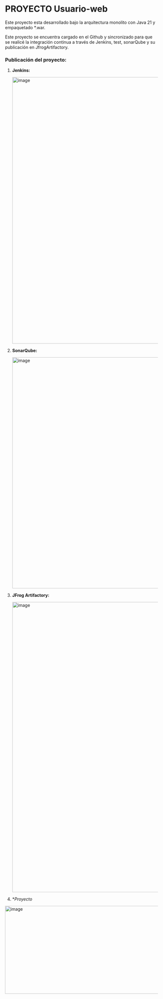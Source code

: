 # PROYECTO Usuario-web

Este proyecto esta desarrollado bajo la arquitectura monolito con Java 21 y empaquetado *.war.

Este proyecto se encuentra cargado en el Github y sincronizado para que se realicé la integración continua a través de Jenkins, test, sonarQube y su publicación en JfrogArtifactory.


###  Publicación del proyecto:


1. **Jenkins:**  

    <img width="1898" height="879" alt="image" src="https://github.com/user-attachments/assets/ed21dae6-a59a-4e77-979d-43b545c0f673" />

      
2.  **SonarQube:** 

    <img width="1877" height="762" alt="image" src="https://github.com/user-attachments/assets/8ca2c743-e343-4090-afe9-2c31e60065a5" />

    
3. **JFrog Artifactory:**

   <img width="1882" height="957" alt="image" src="https://github.com/user-attachments/assets/f4b5a92d-dd0b-4f6a-9acd-a96bf6858e0f" />


4. **Proyecto*

  <img width="1325" height="290" alt="image" src="https://github.com/user-attachments/assets/a2cf8c80-153c-4534-8e22-0ae5aaea92aa" />
